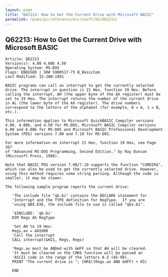 ```yaml
---
layout: page
title: "Q62213: How to Get the Current Drive with Microsoft BASIC"
permalink: /pubs/pc/reference/microsoft/kb/Q62213/
---
```


## Q62213: How to Get the Current Drive with Microsoft BASIC

	Article: Q62213
	Version(s): 4.00 4.00b 4.50
	Operating System: MS-DOS
	Flags: ENDUSER | SR# S900517-73 B_BasicCom
	Last Modified: 15-JAN-1991
	
	BASIC programs can call an interrupt to get the currently selected
	drive. The interrupt in question is 21 Hex, function 19 Hex. Before
	calling the interrupt, AH (the upper byte of the AX register) must be
	set to 19 Hex. The interrupt returns the number of the current drive
	in AL (the lower byte of the AX register). The drive numbers
	correspond to the letters of the alphabet (for example, 0 = A, 1 = B,
	etc.).
	
	This information applies to Microsoft QuickBASIC Compiler versions
	4.00, 4.00b, and 4.50 for MS-DOS, Microsoft BASIC Compiler versions
	6.00 and 6.00b for MS-DOS and Microsoft BASIC Professional Development
	System (PDS) versions 7.00 and 7.10 for MS-DOS.
	
	For more information on interrupt 21 Hex, function 19 Hex, see Page 367
	of "Advanced MS-DOS Programming, Second Edition," by Ray Duncan
	(Microsoft Press, 1988).
	
	Note that BASIC PDS version 7.00/7.10 supports the function "CURDIR$",
	which can also be used to get the currently selected drive. However,
	using this method requires some string parsing. Although the code is
	smaller, it may be slower.
	
	The following sample program reports the current drive:
	
	   'The include file "qb.bi" contains the DECLARE statement for
	   'Interrupt and the TYPE definition for RegType.  If you are
	   'using QBX.EXE, the include file to use is called "qbx.bi".
	
	   '$INCLUDE: 'qb.bi'
	   DIM Regs AS RegType
	
	   'Set AH to 19 Hex:
	   Regs.ax = &H1900
	   'Call the interrupt
	   CALL interrupt(&H21, Regs, Regs)
	
	   'Regs.ax must be ANDed with &HFF so that AH will be cleared.
	   'It must be cleared so the CHR$ function will be passed an
	   'ASCII code in the range of the letters A-Z (65-90).
	   PRINT "The current drive is "; CHR$((Regs.ax AND &HFF) + 65)
	
	   END
